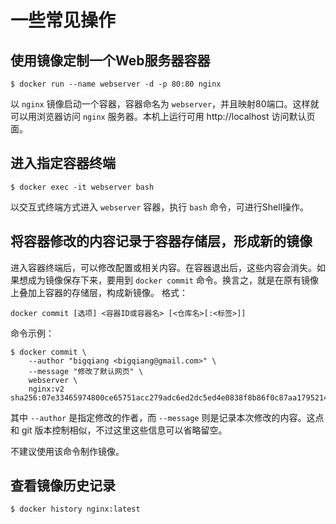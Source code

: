# 一些常见操作

## 使用镜像定制一个Web服务器容器
```
$ docker run --name webserver -d -p 80:80 nginx
```
以 `nginx` 镜像启动一个容器，容器命名为 `webserver`，并且映射80端口。这样就可以用浏览器访问 `nginx` 服务器。本机上运行可用 http://localhost 访问默认页面。

## 进入指定容器终端
```
$ docker exec -it webserver bash
```
以交互式终端方式进入 `webserver` 容器，执行 `bash` 命令，可进行Shell操作。

## 将容器修改的内容记录于容器存储层，形成新的镜像
进入容器终端后，可以修改配置或相关内容。在容器退出后，这些内容会消失。如果想成为镜像保存下来，要用到 `docker commit` 命令。换言之，就是在原有镜像上叠加上容器的存储层，构成新镜像。
格式：
```
docker commit [选项] <容器ID或容器名> [<仓库名>[:<标签>]]
```
命令示例：
```
$ docker commit \
    --author "bigqiang <bigqiang@gmail.com>" \
    --message "修改了默认网页" \
    webserver \
    nginx:v2
sha256:07e33465974800ce65751acc279adc6ed2dc5ed4e0838f8b86f0c87aa1795214
```
其中 `--author` 是指定修改的作者，而 `--message` 则是记录本次修改的内容。这点和 git 版本控制相似，不过这里这些信息可以省略留空。

不建议使用该命令制作镜像。

## 查看镜像历史记录
```
$ docker history nginx:latest
```